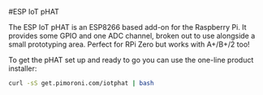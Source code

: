 <!--
---
class: board
type: iot
name: ESP IoT pHAT
manufacturer: Pimoroni
description: ESP8266 module.
url: https://shop.pimoroni.com/products/esp8266-phat
buy: https://shop.pimoroni.com/products/esp8266-phat
formfactor: 'pHAT'
pincount: 40
eeprom: no
power:
  '2':
ground:
  '6':
pin:
  '8':
    name: TXD / Transmit
    direction: output
    active: high
  '10':
    name: RXD / Receive
    direction: input
    active: high
  '11':
    name: Chip Reset
    active: low
  '13':
    name: Chip Program
    active: low
-->
#ESP IoT pHAT

The ESP IoT pHAT is an ESP8266 based add-on for the Raspberry Pi. It provides some GPIO and one ADC channel, broken out to use alongside a small prototyping area. Perfect for RPi Zero but works with A+/B+/2 too!

To get the pHAT set up and ready to go you can use the one-line product installer:

```bash
curl -sS get.pimoroni.com/iotphat | bash
```
